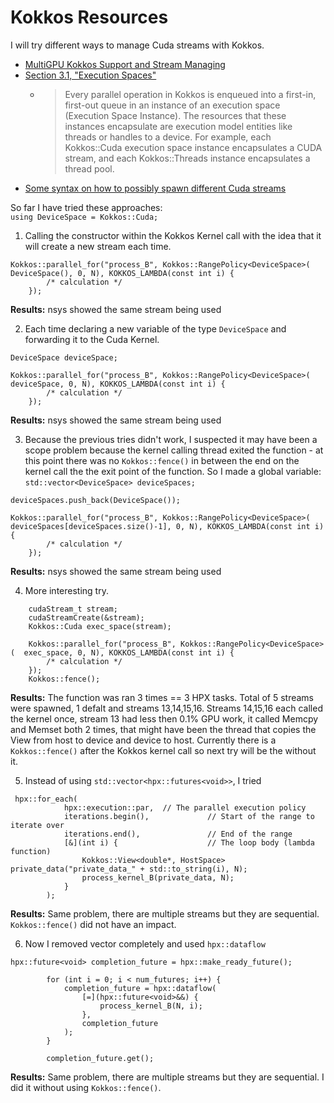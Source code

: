 # Kokkos Resources

I will try different ways to manage Cuda streams with Kokkos.

* [MultiGPU Kokkos Support and Stream Managing](https://kokkos.org/kokkos-core-wiki/API/core/MultiGPUSupport.html)
* [Section 3.1, "Execution Spaces"](https://escholarship.org/content/qt0wz9p9vg/qt0wz9p9vg.pdf)
    * > Every parallel operation in Kokkos is enqueued into a first-in, first-out queue in an instance of an execution space (Execution Space Instance). The resources that these instances encapsulate are execution model entities like threads or handles to a device. For example, each Kokkos::Cuda execution space instance encapsulates a CUDA stream, and each Kokkos::Threads instance encapsulates a thread pool.
* [Some syntax on how to possibly spawn different Cuda streams](https://kokkos.org/kokkos-core-wiki/API/core/policies/ExecutionPolicyConcept.html)

So far I have tried these approaches:  
`using DeviceSpace = Kokkos::Cuda;`  
1. Calling the constructor within the Kokkos Kernel call with the idea that it will create a new stream each time.
``` 
Kokkos::parallel_for("process_B", Kokkos::RangePolicy<DeviceSpace>(  DeviceSpace(), 0, N), KOKKOS_LAMBDA(const int i) {
        /* calculation */
    });
```
**Results:** nsys showed the same stream being used

2. Each time declaring a new variable of the type `DeviceSpace` and forwarding it to the Cuda Kernel.
``` 
DeviceSpace deviceSpace;  

Kokkos::parallel_for("process_B", Kokkos::RangePolicy<DeviceSpace>(  deviceSpace, 0, N), KOKKOS_LAMBDA(const int i) {
        /* calculation */
    });
```
**Results:** nsys showed the same stream being used

3. Because the previous tries didn't work, I suspected it may have been a scope problem because the kernel calling thread exited the function - at this point there was no `Kokkos::fence()` in between the end on the kernel call the the exit point of the function. So I made a global variable:
`std::vector<DeviceSpace> deviceSpaces;`
``` 
deviceSpaces.push_back(DeviceSpace());  

Kokkos::parallel_for("process_B", Kokkos::RangePolicy<DeviceSpace>(  deviceSpaces[deviceSpaces.size()-1], 0, N), KOKKOS_LAMBDA(const int i) {
        /* calculation */
    });
```
**Results:** nsys showed the same stream being used

4. More interesting try. 
```
    cudaStream_t stream;
    cudaStreamCreate(&stream);
    Kokkos::Cuda exec_space(stream);

    Kokkos::parallel_for("process_B", Kokkos::RangePolicy<DeviceSpace>(  exec_space, 0, N), KOKKOS_LAMBDA(const int i) {
        /* calculation */
    });
    Kokkos::fence();

```
**Results:** The function was ran 3 times == 3 HPX tasks. Total of 5 streams were spawned, 1 defalt and streams 13,14,15,16. Streams 14,15,16 each called the kernel once, stream 13 had less then 0.1% GPU work, it called Memcpy and Memset both 2 times, that might have been the thread that copies the View from host to device and device to host. Currently there is a `Kokkos::fence()` after the Kokkos kernel call so next try will be the without it. 

5. Instead of using `std::vector<hpx::futures<void>>`, I tried  
```
 hpx::for_each(
            hpx::execution::par,  // The parallel execution policy
            iterations.begin(),             // Start of the range to iterate over
            iterations.end(),               // End of the range
            [&](int i) {                    // The loop body (lambda function)
                Kokkos::View<double*, HostSpace> private_data("private_data_" + std::to_string(i), N);
                process_kernel_B(private_data, N);
            }
        );
```
**Results:** Same problem, there are multiple streams but they are sequential. `Kokkos::fence()` did not have an impact.

6. Now I removed vector completely and used `hpx::dataflow`
```
hpx::future<void> completion_future = hpx::make_ready_future();

        for (int i = 0; i < num_futures; i++) {
            completion_future = hpx::dataflow(
                [=](hpx::future<void>&&) {
                    process_kernel_B(N, i);
                },
                completion_future
            );
        }

        completion_future.get();
```
**Results:** Same problem, there are multiple streams but they are sequential. I did it without using `Kokkos::fence()`.